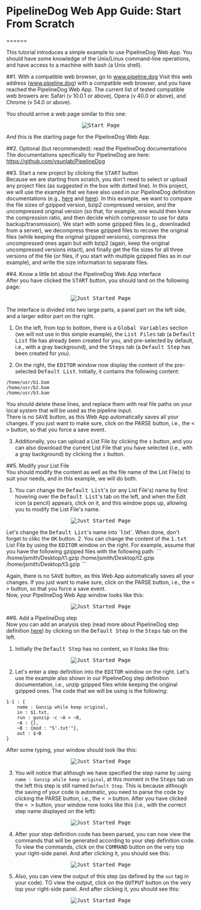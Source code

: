# PipelineDog Web App Guide: Start From Scratch

======

This tutorial introduces a simple example to use PipelineDog Web App. You should have some knowledge of the Unix/Linux command-line operations, and have access to a machine with bash (a Unix shell).  

##1. With a compatible web browser, go to www.pipeline.dog
Visit this web address (www.pipeline.dog) with a compatible web browser, and you have reached the PipelineDog Web App. The current list of tested compatible web browers are: Safari (v 10.0.1 or above), Opera (v 40.0 or above), and Chrome (v 54.0 or above).  

You should arrive a web page similar to this one:  
<p align="center">
  <kbd>
    <img src="https://github.com/ysunlab/PipelineDog/blob/master/img.d/simpleStart.d/00startPage.jpg?raw=true" alt="Start Page" />
  </kbd>
</p>
And this is the starting page for the PipelineDog Web App.  

##2. Optional (but recommended): read the PipelineDog documentations
The documentations specifically for PipelineDog are here: https://github.com/ysunlab/PipelineDog  

##3. Start a new project by clicking the <kbd>START</kbd> button  
Because we are starting from scratch, you don't need to select or upload any project files (as suggested in the box with dotted line). In this project, we will use the example that we have also used in our PipelineDog definition documentations (e.g., [here](https://github.com/ysunlab/PipelineDog/blob/master/web.pipelineDog.StepFormatDefinition.md) and [here](https://github.com/ysunlab/PipelineDog/blob/master/web.pipelineDog.ProjectFormatDefinition.md)). In this example, we want to compare the file sizes of gzipped version, bzip2 compressed version, and the uncompressed original version (so that, for example, one would then know the compression ratio, and then decide which compressor to use for data backup/transmission). We start with some gzipped files (e.g., downloaded from a server), we decompress these gzipped files to recover the original files (while keeping the original gzipped versions), compress the uncompressed ones again but with bzip2 (again, keep the original uncompressed versions intact), and finally get the file sizes for all three versions of the file (or files, if you start with multiple gzipped files as in our example), and write the size information to separate files.  

##4. Know a little bit about the PipelineDog Web App interface  
After you have clicked the <kbd>START</kbd> button, you should land on the following page:  
<p align="center">
  <kbd>
    <img src="https://github.com/ysunlab/PipelineDog/blob/master/img.d/simpleStart.d/01justStarted.jpg?raw=true" alt="Just Started Page" />
  </kbd>
</p>

The interface is divided into two large parts, a panel part on the left side, and a larger editor part on the right.  

  1. On the left, from top to bottom, there is a <kbd>Global Variables</kbd> section (we will not use in this simple example), the <kbd>List Files</kbd> tab (a <kbd>Default List</kbd> file has already been created for you, and pre-selected by default, i.e., with a gray background), and the <kbd>Steps</kbd> tab (a <kbd>Default Step</kbd> has been created for you).  

  2. On the right, the <kbd>EDITOR</kbd> window now display the content of the pre-selected <kbd>Default List</kbd>. Initially, it contains the following content:  
  ```
  /home/usr/b1.bam
  /home/usr/b2.bam
  /home/usr/b3.bam
  ```
  You should delete these lines, and replace them with real file paths on your local system that will be used as the pipeline input.  
  There is no <kbd>SAVE</kbd> button, as this Web App automatically saves all your changes. If you just want to make sure, click on the PARSE button, i.e., the <kbd>&lt; &gt;</kbd> button, so that you force a save event.  
  
  3. Additionally, you can upload a List File by clicking the <kbd>&#8613;</kbd> button, and you can also download the current List File that you have selected (i.e., with a gray background) by clicking the <kbd>&#8615;</kbd> button.  
  
##5. Modify your List File  
You should modify the content as well as the file name of the List File(s) to suit your needs, and in this example, we will do both.  

  1. You can change the <kbd>Default List</kbd>'s (or any List File's) name by first hovering over the <kbd>Default List</kbd>'s tab on the left, and when the Edit icon (a pencil) appears, click on it, and this window pops up, allowing you to modify the List File's name.
  <p align="center">
    <kbd>
      <img src="https://github.com/ysunlab/PipelineDog/blob/master/img.d/simpleStart.d/02changeListFileName.jpg?raw=true" alt="Just Started Page" />
    </kbd>
  </p>
  Let's change the <kbd>Default List</kbd>'s name into `1.txt`.  
  When done, don't forget to clikc the <kbd>OK</kbd> button.  
  2. You can change the content of the <kbd>1.txt</kbd> List File by using the <kbd>EDITOR</kbd> window on the right. For example, assume that you have the following gzipped files with the following path:  
  ```
  /home/jsmith/Desktop/t1.gzip
  /home/jsmith/Desktop/t2.gzip
  /home/jsmith/Desktop/t3.gzip
  ```
  
  Again, there is no <kbd>SAVE</kbd> button, as this Web App automatically saves all your changes. If you just want to make sure, click on the PARSE button, i.e., the <kbd>&lt; &gt;</kbd> button, so that you force a save event.  
  Now, your PipelineDog Web App window looks like this:  
  <p align="center">
    <kbd>
      <img src="https://github.com/ysunlab/PipelineDog/blob/master/img.d/simpleStart.d/03modifiedListFile.jpg?raw=true" alt="Just Started Page" />
    </kbd>
  </p>

##6. Add a PipelineDog step  
Now you can add an analysis step (read more about PipelineDog step definition [here](https://github.com/ysunlab/PipelineDog/blob/master/web.pipelineDog.StepFormatDefinition.md)) by clicking on the <kbd>Default Step</kbd> in the <kbd>Steps</kbd> tab on the left.  
  
  1. Initially the <kbd>Default Step</kbd> has no content, so it looks like this:  
  <p align="center">
    <kbd>
      <img src="https://github.com/ysunlab/PipelineDog/blob/master/img.d/simpleStart.d/04stepEditorDefault.jpg?raw=true" alt="Just Started Page" />
    </kbd>
  </p>
  
  2. Let's enter a step definition into the <kbd>EDITOR</kbd> window on the right. Let's use the example also shown in our PipelineDog step definition documentation, i.e., unzip gzipped files while keeping the original gzipped ones. The code that we will be using is the following:  
  ```
  1-1 : {
      name : Gunzip while keep original,
      in : $1.txt,
      run : gunzip -c ~A > ~B,
      ~A : {},
      ~B : {mod : "S'.txt'"},
      out : $~B
  }
  ```
  
  After some typing, your window should look like this:  
  <p align="center">
    <kbd>
      <img src="https://github.com/ysunlab/PipelineDog/blob/master/img.d/simpleStart.d/05justEnteredStep1Def.jpg?raw=true" alt="Just Started Page" />
    </kbd>
  </p>
  
  3. You will notice that although we have specified the step name by using `name : Gunzip while keep original`, at this moment in the  <kbd>Steps</kbd> tab on the left this step is still named `Default Step`. This is because although the saving of your code is automatic, you need to parse the code by clicking the PARSE button, i.e., the <kbd>&lt; &gt;</kbd> button. After you have clicked the <kbd>&lt; &gt;</kbd> button, your window now looks like this (i.e., with the correct step name displayed on the left):  
  <p align="center">
    <kbd>
      <img src="https://github.com/ysunlab/PipelineDog/blob/master/img.d/simpleStart.d/06step1Parsed.jpg?raw=true" alt="Just Started Page" />
    </kbd>
  </p>
  
  4. After your step definition code has been parsed, you can now view the commands that will be generated according to your step definition code. To view the commands, click on the <kbd>COMMAND</kbd> button on the very top your right-side panel. And after clicking it, you should see this:  
  <p align="center">
    <kbd>
      <img src="https://github.com/ysunlab/PipelineDog/blob/master/img.d/simpleStart.d/07step1Command.jpg?raw=true" alt="Just Started Page" />
    </kbd>
  </p>
  
  5. Also, you can view the output of this step (as defined by the `out` tag in your code). TO view the output, click on the <kbd>OUTPUT</kbd> button on the very top your right-side panel. And after clicking it, you should see this:  
  <p align="center">
    <kbd>
      <img src="https://github.com/ysunlab/PipelineDog/blob/master/img.d/simpleStart.d/08step1Output.jpg?raw=true" alt="Just Started Page" />
    </kbd>
  </p>
  
  
